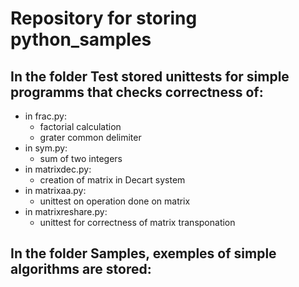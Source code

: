 # Repository for storing python_samples
## In the folder Test stored unittests for simple programms that checks correctness of:
  * in frac.py:
    * factorial calculation
    * grater common delimiter
  * in sym.py:
    * sum of two integers
  * in matrixdec.py:
    * creation of matrix in Decart system
  * in matrixaa.py:
    * unittest on operation done on matrix
  * in matrixreshare.py:
    * unittest for correctness of matrix transponation
## In the folder Samples, exemples of simple algorithms are stored:
